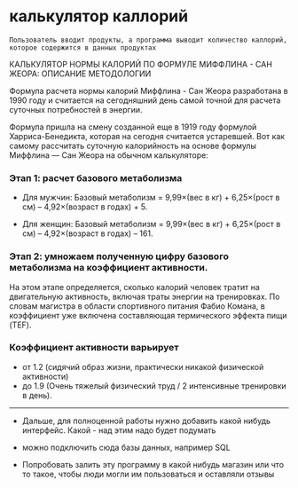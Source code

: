 
# калькулятор каллорий


`Пользователь вводит продукты, а программа выводит количество каллорий, которое содержится в данных продуктах`


КАЛЬКУЛЯТОР НОРМЫ КАЛОРИЙ ПО ФОРМУЛЕ МИФФЛИНА - САН ЖЕОРА: ОПИСАНИЕ МЕТОДОЛОГИИ


Формула расчета нормы калорий Миффлина - Сан Жеора разработана в 1990 году и 
считается на сегодняшний день самой точной для расчета суточных потребностей в энергии. 


Формула пришла на смену созданной еще в 1919 году формулой Харриса-Бенедикта, которая на сегодня считается устаревшей.
Вот как самому рассчитать суточную калорийность на основе формулы Миффлина — Сан Жеора на обычном калькуляторе:


### Этап 1: расчет базового метаболизма


- Для мужчин:
Базовый метаболизм = 9,99×(вес в кг) + 6,25×(рост в см) – 4,92×(возраст в годах) + 5.

- Для женщин:
Базовый метаболизм = 9,99×(вес в кг) + 6,25×(рост в см) – 4,92×(возраст в годах) – 161.

### Этап 2: умножаем полученную цифру базового метаболизма на коэффициент активности.


На этом этапе определяется, сколько калорий человек тратит на двигательную активность, 
включая траты энергии на тренировках. По словам магистра в области спортивного питания Фабио Комана, 
в коэффициент уже включена составляющая термического эффекта пищи (TEF).


### Коэффициент активности варьирует 

- от 1.2 (сидячий образ жизни, практически никакой физической активности) 
- до 1.9 (Очень тяжелый физический труд / 2 интенсивные тренировки в день).

----------------------------------------------------------------------------------------



- Дальше, для полноценной работы нужно добавить какой нибудь интерфейс. Какой - над этим надо будет подумать

- можно подключить сюда базы данных, например SQL

- Попробовать залить эту программу в какой нибудь магазин или что то такое, чтобы люди могли им пользоваться и оставляли отзывы
